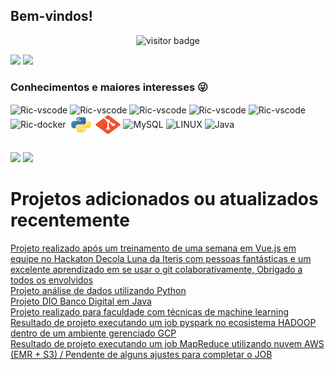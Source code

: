 ## Bem-vindos!    

<p align="center">
  <img src="https://visitor-badge.glitch.me/badge?page_id=ricardomuraoka.visitor-badge" alt="visitor badge"/>
</p>


<div>
  <a href="https://www.linkedin.com/in/ricardo-muraoka//"></a>
   <img height="180em" src="https://github-readme-stats.vercel.app/api?username=ricardomuraoka&show_icons=true&theme=dark&include_all_commits=true" />
   <img height="180em" src="https://github-readme-stats.vercel.app/api/top-langs/?username=ricardomuraoka&layout=compact&langs_count=100&theme=dark" />
</div>

### Conhecimentos e maiores interesses 😜  

 <div style="display: inline_block">
<img align ="center" alt="Ric-vscode" height="35" width="40"  
img src="https://api.iconify.design/cib/apache-spark.svg?color=%23c0392b" />
<img align ="center" alt="Ric-vscode" height="35" width="40"
img src="https://api.iconify.design/grommet-icons/hadoop.svg?color=%233498db" />
<img align ="center" alt="Ric-vscode" height="30" width="40" 
img src="https://cdn.jsdelivr.net/gh/devicons/devicon/icons/azure/azure-original.svg" />
<img align ="center" alt="Ric-vscode" height="30" width="40" 
img src="https://cdn.jsdelivr.net/gh/devicons/devicon/icons/intellij/intellij-original.svg" />
<img align ="center" alt="Ric-vscode" height="30" width="40" 
img src="https://cdn.jsdelivr.net/gh/devicons/devicon/icons/vscode/vscode-original.svg" />
<img align ="center" alt="Ric-docker" height="30" width="40" 
img src="https://cdn.jsdelivr.net/gh/devicons/devicon/icons/docker/docker-original-wordmark.svg" />
    <img align="center" alt="Ric-Python" height="30" width="40" 
src="https://raw.githubusercontent.com/devicons/devicon/master/icons/python/python-original.svg">
  <img align="center" alt="Ric-Python" height="30" width="40" 
src="https://raw.githubusercontent.com/devicons/devicon/master/icons/git/git-original.svg">
  <img align="center" src="https://img.icons8.com/color/48/000000/mysql-logo.png" alt="MySQL" title="MySQL" width="30" height="30"/>
  <img align="center" src="https://img.icons8.com/color/48/4a90e2/linux.png" alt="LINUX" title="LINUX" width="30" height="30"/>
  <img align="center" src="https://img.icons8.com/color/48/4a90e2/java-coffee-cup-logo.png" alt="Java" title="Java" width="34" height="30"/>
</div>

 ##

<div>
  <a href = "mailto:ricardomr8@hotmail.com"><img src="https://img.shields.io/badge/Microsoft_Outlook-0078D4?style=for-the-badge&logo=microsoft-outlook&logoColor=white&logoColor=white" target="_blank"></a>
  <a href="https://www.linkedin.com/in/ricardo-muraoka/" target="_blank"><img src="https://img.shields.io/badge/-LinkedIn-%230077B5?style=for-the-badge&logo=linkedin&logoColor=white" target="_blank"></a>

</div>


<div>
  <h1> Projetos adicionados ou atualizados recentemente</h1>  
</div>
<div>
  <a href="https://github.com/tanurematheus/ProjetoTime17"> Projeto realizado após um treinamento de uma semana em Vue.js em equipe no Hackaton Decola Luna da Iteris com pessoas fantásticas e um excelente aprendizado em se usar o git colaborativamente, Obrigado a todos os envolvidos</a>
    </div>    
<div>
  <a href="https://github.com/ricardomuraoka/pandas-covid/">Projeto análise de dados utilizando Python</a>
  </div>
<div>
  <a href="https://github.com/ricardomuraoka/desafio-dio-banco-digital">Projeto DIO Banco Digital em Java</a>
</div>
<div>
  <a href="https://github.com/ricardomuraoka/Projeto-PUC-machine-learning">Projeto realizado para faculdade com técnicas de machine learning</a>
</div>
<div>
  <a href="https://github.com/ricardomuraoka/hadoop-pyspark-gcp">Resultado de projeto executando um job pyspark no ecosistema HADOOP dentro de um ambiente gerenciado GCP</a>
</div>
<div>
  <a href="https://github.com/ricardomuraoka/aws-dio">Resultado de projeto executando um job MapReduce utilizando nuvem AWS (EMR + S3) / Pendente de alguns ajustes para completar o JOB </a>
</div>
